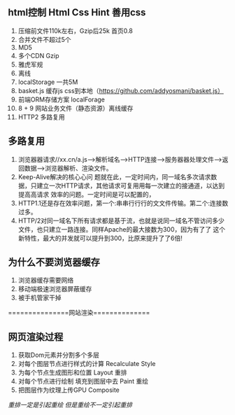 ## html控制 Html Css Hint 善用css
1. 压缩前文件110k左右，Gzip后25k 首页0.8
2. 合并文件不超过5个
3. MD5 
4. 多个CDN Gzip 
5. 雅虎军规
6. 离线
7. localStorage 一共5M
8. basket.js 缓存js css到本地（https://github.com/addyosmani/basket.js）
9. 前端ORM存储方案 localForage
10. 8 + 9 网站业务文件（静态资源）离线缓存
11. HTTP2 多路复用

## 多路复用
1. 浏览器器请求//xx.cn/a.js-->解析域名—>HTTP连接—>服务器器处理文件—>返回数据-->浏览器解析、渲染文件。
2. Keep-Alive解决的核⼼心问 题就在此，一定时间内，同一域名多次请求数据，只建立一次HTTP请求，其他请求可复⽤用每一次建立的接通道，以达到提⾼高请求 效率的问题。一定时间是可以配置的，
3. HTTP1.1还是存在效率问题，第⼀个:串串⾏行行的⽂文件传输。第二个:连接数过多。
4. HTTP/2对同一域名下所有请求都是基于流，也就是说同一域名不管访问多少文件，也只建⽴一路连接。同样Apache的最⼤接数为300，因为有了了 这个新特性，最⼤的并发就可以提升到300，⽐原来提升了了6倍!

## 为什么不要浏览器缓存 
1. 浏览器缓存需要网络 
2. 移动端极速浏览器屏蔽缓存
3. 被手机管家干掉

===============网站渲染==============

## 网页渲染过程
1. 获取Dom元素并分割多个多层
2. 对每个图层节点进行样式的计算 Recalculate Style
3. 为每个节点生成图形和位置 Layout 重排
4. 对每个节点进行绘制 填充到图层中去 Paint 重绘
5. 把图层作为纹理上传GPU Composite 

*重排一定是引起重绘 但是重绘不一定引起重排*